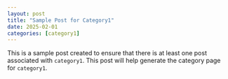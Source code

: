 ```yaml
---
layout: post
title: "Sample Post for Category1"
date: 2025-02-01
categories: [category1]
---
```


This is a sample post created to ensure that there is at least one post associated with `category1`. This post will help generate the category page for `category1`.